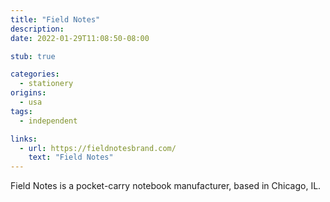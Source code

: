 ```yaml
---
title: "Field Notes"
description:
date: 2022-01-29T11:08:50-08:00

stub: true

categories:
  - stationery
origins:
  - usa
tags:
  - independent

links:
  - url: https://fieldnotesbrand.com/
    text: "Field Notes"
---
```


Field Notes is a pocket-carry notebook manufacturer, based in Chicago, IL.
